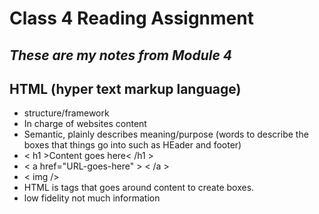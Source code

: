 # Class 4 Reading Assignment

## *These are my notes from Module 4*

## HTML (hyper text markup language)

* structure/framework
* In charge of websites content
* Semantic, plainly describes meaning/purpose (words to describe the boxes that things go into such as HEader and footer)
* < h1 >Content goes here< /h1 >
* < a href="URL-goes-here" > < /a >
* < img />
* HTML is tags that goes around content to create boxes.
* low fidelity not much information 
